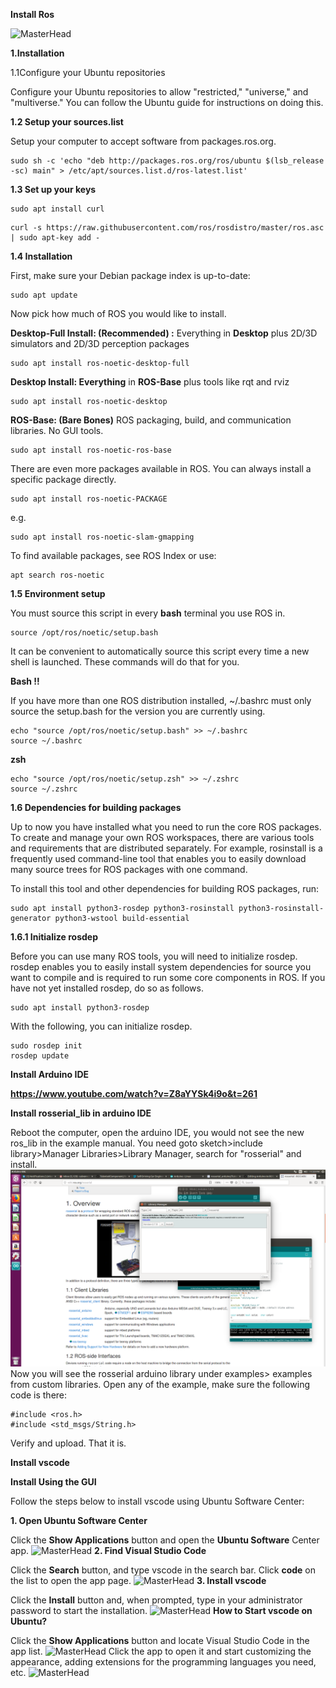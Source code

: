 **Install Ros**

![MasterHead](https://miro.medium.com/v2/resize:fit:800/0*Ph6z0gEq-uyEpAoL.png)

**1.Installation**

1.1Configure your Ubuntu repositories

Configure your Ubuntu repositories to allow "restricted," "universe," and "multiverse." You can follow the Ubuntu guide for instructions on doing this. 

**1.2 Setup your sources.list**

Setup your computer to accept software from packages.ros.org. 

```
sudo sh -c 'echo "deb http://packages.ros.org/ros/ubuntu $(lsb_release -sc) main" > /etc/apt/sources.list.d/ros-latest.list'
```
**1.3 Set up your keys**
```
sudo apt install curl
```
```
curl -s https://raw.githubusercontent.com/ros/rosdistro/master/ros.asc | sudo apt-key add -
```
**1.4 Installation**

First, make sure your Debian package index is up-to-date: 
```
sudo apt update
```
Now pick how much of ROS you would like to install. 

**Desktop-Full Install: (Recommended) :** Everything in **Desktop** plus 2D/3D simulators and 2D/3D perception packages 
```
sudo apt install ros-noetic-desktop-full
```
**Desktop Install: Everything** in **ROS-Base** plus tools like rqt and rviz
```
sudo apt install ros-noetic-desktop
```
**ROS-Base: (Bare Bones)** ROS packaging, build, and communication libraries. No GUI tools. 
```
sudo apt install ros-noetic-ros-base
```
There are even more packages available in ROS. You can always install a specific package directly. 
```
sudo apt install ros-noetic-PACKAGE
```
e.g.
```
sudo apt install ros-noetic-slam-gmapping
```
To find available packages, see ROS Index or use: 
```
apt search ros-noetic
```
**1.5 Environment setup**

You must source this script in every **bash** terminal you use ROS in. 
```
source /opt/ros/noetic/setup.bash
```
It can be convenient to automatically source this script every time a new shell is launched. These commands will do that for you. 

**Bash !!**

If you have more than one ROS distribution installed, ~/.bashrc must only source the setup.bash for the version you are currently using. 
```
echo "source /opt/ros/noetic/setup.bash" >> ~/.bashrc
source ~/.bashrc
```
**zsh**
```
echo "source /opt/ros/noetic/setup.zsh" >> ~/.zshrc
source ~/.zshrc
```
**1.6 Dependencies for building packages**

Up to now you have installed what you need to run the core ROS packages. To create and manage your own ROS workspaces, there are various tools and requirements that are distributed separately. For example, rosinstall is a frequently used command-line tool that enables you to easily download many source trees for ROS packages with one command. 

To install this tool and other dependencies for building ROS packages, run: 
```
sudo apt install python3-rosdep python3-rosinstall python3-rosinstall-generator python3-wstool build-essential
```
**1.6.1 Initialize rosdep**

Before you can use many ROS tools, you will need to initialize rosdep. rosdep enables you to easily install system dependencies for source you want to compile and is required to run some core components in ROS. If you have not yet installed rosdep, do so as follows. 
```
sudo apt install python3-rosdep
```
With the following, you can initialize rosdep. 
```
sudo rosdep init
rosdep update
```
**Install Arduino IDE**

**https://www.youtube.com/watch?v=Z8aYYSk4i9o&t=261**

**Install rosserial_lib in arduino IDE**

Reboot the computer, open the arduino IDE, you would not see the new ros_lib in the example manual. You need goto sketch>include library>Manager Libraries>Library Manager, search for "rosserial" and install.
![MasterHead](https://raw.githubusercontent.com/ctsuu/Arduino-in-ROS/master/rosserial_arduino_library.png)
Now you will see the rosserial arduino library under examples> examples from custom libraries. Open any of the example, make sure the following code is there:
```
#include <ros.h>
#include <std_msgs/String.h>
```
Verify and upload. That it is.

**Install vscode**

**Install Using the GUI**

Follow the steps below to install vscode using Ubuntu Software Center:

**1. Open Ubuntu Software Center**

Click the **Show Applications** button and open the **Ubuntu Software** Center app.
![MasterHead](https://phoenixnap.com/kb/wp-content/uploads/2022/05/open-ubuntu-software-center.png)
**2. Find Visual Studio Code**

Click the **Search** button, and type vscode in the search bar. Click **code** on the list to open the app page.
![MasterHead](https://phoenixnap.com/kb/wp-content/uploads/2022/05/find-vscode-in-ubuntu-software-center.png)
**3. Install vscode**

Click the **Install** button and, when prompted, type in your administrator password to start the installation.
![MasterHead](https://phoenixnap.com/kb/wp-content/uploads/2022/05/install-vscode-using-the-gui.png)
**How to Start vscode on Ubuntu?**

Click the **Show Applications** button and locate Visual Studio Code in the app list.
![MasterHead](https://phoenixnap.com/kb/wp-content/uploads/2022/05/open-vscode-ubuntu.png)
Click the app to open it and start customizing the appearance, adding extensions for the programming languages you need, etc.
![MasterHead](https://phoenixnap.com/kb/wp-content/uploads/2022/05/get-started-with-vscode-ubuntu.png)
